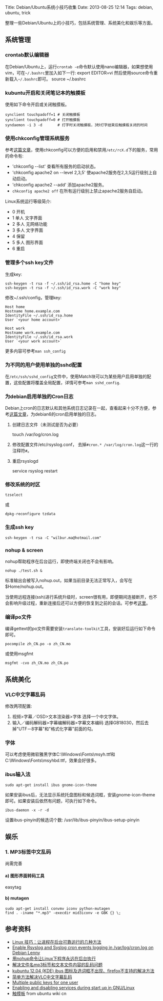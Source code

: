 Title: Debian/Ubuntu系统小技巧收集
Date: 2013-08-25 12:14
Tags: debian, ubuntu, trick

整理一些Debian/Ubuntu上的小技巧，包括系统管理、系统美化和娱乐等方面。

## 系统管理

### crontab默认编辑器
在Debian/Ubuntu上，运行`crontab -e`命令默认使用nano编辑器，如果想使用vim，可在`~/.bashrc`里加入如下一行:
    export EDITOR=vi
然后使用source命令重新载入`~/.bashrc`即可。
    source ~/.bashrc

###  kubuntu开启和关闭笔记本的触摸板 
使用如下命令开启或关闭触摸板。

    synclient touchpadoff=1 # 关闭触摸板
    synclient touchpadoff=0 # 打开触摸板
    syndaemon -i 3 -d       # 打字时关闭触摸板，3秒打字结束后触摸板关闭的时间

### 使用chkconfig管理系统服务

参考[这篇文章](http://www.aboutlinux.info/2006/04/enabling-and-disabling-services-during_01.html)，使用chkconfig可以方便的启用和禁用`/etc/rcX.d`下的服务，常用的命令有:

*  'chkconfig --list' 查看所有服务的启动状态。
*  'chkconfig apache2 on --level 2,3,5' 使apache2服务在2,3,5运行级别上自动启动。
*  'chkconfig apache2 --add' 添加apache2服务。
*  `chkconfig apache2 off` 在所有运行级别上禁止apache2服务自启动。

Linux系统运行等级简介:

*  0 开机
*  1 单人 文字界面
*  2 多人 无网络功能
*  3 多人 文字界面
*  4 保留
*  5 多人 图形界面
*  6 重启

### 管理多个ssh key文件

生成key:

    ssh-keygen -t rsa -f ~/.ssh/id_rsa.home -C "home key"
    ssh-keygen -t rsa -f ~/.ssh/id_rsa.work -C "work key"  

修改~/.ssh/config，管理key:
	
	Host home
	Hostname home.example.com
	IdentityFile ~/.ssh/id_rsa.home
	User `<your home account>`
	
	Host work
	Hostname work.example.com
	IdentityFile ~/.ssh/id_rsa.work
	User `<your work account>`

更多内容可参考`man ssh_config`

### 为不同的用户使用单独的sshd配置
在`/etc/ssh/sshd_config`文件中，使用Match块可以为某些用户启用单独的配置，这些配置将覆盖全局配置，详情可参考`man sshd_config`.

### 为debian启用单独的Cron日志

Debian上cron的日志默认和其他系统日志记录在一起，查看起来十分不方便，参考[这篇文章](http://pc-freak.net/blog/enable-rsyslog-and-syslog-cron-events-logging-in-varlogcron-log-on-debian-lenny/)，为debian6的cron启用单独的日志。

1. 创建日志文件（未测试是否为必要）
	
	touch /var/log/cron.log

2. 修改配置文件/etc/rsyslog.conf，
去掉`#cron.* /var/log/cron.log`这一行的注释符`#`。

3. 重启rsyslogd
	
	service rsyslog restart

### 修改系统的时区

	tzselect

或

	dpkg-reconfigure tzdata

### 生成ssh key

	ssh-keygen -t rsa -C "wilbur.ma@hotmail.com"

### nohup & screen

nohup帮助程序在后台运行，即使终端关闭也不会有影响。

	nohup ./test.sh &

标准输出会被写入nohup.out，如果当前目录无法正常写入，会写在$Home/nohup.out。

当使用远程连接(ssh)进行系统升级时，screen很有用，即便期间连接断开，也不会影响升级过程，重新连接后还可以方便的恢复到之前的会话。可参考[这里](/tips/build_linux_host#开始升级)。

### 编译po文件
编译gettext的po文件需要安装`translate-toolkit`工具，安装好后运行如下命令即可。

    pocompile zh_CN.po -o zh_CN.mo

或使用msgfmt

    msgfmt -cvo zh_CN.mo zh_CN.po

##  系统美化 

### VLC中文字幕乱码
修改两项配置:
1.  视频>字幕／OSD>文本渲染器>字体 选择一个中文字体。
2.  输入／编码解码器>字幕编解码器>字幕文本编码 选择GB18030，然后去掉"UTF－8字幕"和"格式化字幕"前面的勾。
### 字体
可以考虑使用微软雅黑字体C:\Windows\Fonts\msyh.ttf和C:\Windows\Fonts\msyhbd.ttf，效果会好很多。

### ibus输入法
	
	sudo apt-get install ibus gnome-icon-theme

如果安装ibus后，无法显示系统托盘图标和候选词框，安装gnome-icon-theme即可。如果安装后依然有问题，可执行如下命令。

    ibus-daemon -x -r -d

设置ibus-pinyin的候选词个数:
   /usr/lib/ibus-pinyin/ibus-setup-pinyin

## 娱乐

### 1. MP3标签中文乱码
尚需完善
#### a) 图形界面转码工具
easytag
#### b) mutagen
	
	sudo apt-get install convmv iconv python-mutagen
	find . -iname "*.mp3" -execdir mid3iconv -e GBK {} \;

## 参考资料

*  [Linux 技巧：让进程在后台可靠运行的几种方法](http://www.ibm.com/developerworks/cn/linux/l-cn-nohup/)
*  [Enable Rsyslog and Syslog cron events logging in /var/log/cron.log on Debian Lenny](http://pc-freak.net/blog/enable-rsyslog-and-syslog-cron-events-logging-in-varlogcron-log-on-debian-lenny/)
*  [用nohup命令让Linux下程序永远在后台执行](http://www.einit.com/user1/11/archives/2006/3603.html)
*  [解决文件名mp3标签和文本文件内容的乱码问题](http://wiki.ubuntu.org.cn/解决文件名mp3标签和文本文件内容的乱码问题)
*  [kubuntu 12.04 (KDE) ibus 图标及选词框不出现、firefox不支持的解决方法](http://forum.ubuntu.org.cn/viewtopic.php?f=80&t=373310)
*  [简单方法解决VLC中文字幕乱码](http://forum.ubuntu.org.cn/viewtopic.php?t=201887)
*  [Multiple public keys for one user](http://serverfault.com/questions/221760/multiple-public-keys-for-one-user)
*  [Enabling and disabling services during start up in GNU/Linux](http://www.aboutlinux.info/2006/04/enabling-and-disabling-services-during_01.html)
*  [触摸板](http://wiki.ubuntu.org.cn/%E8%A7%A6%E6%91%B8%E6%9D%BF) from ubuntu wiki cn

